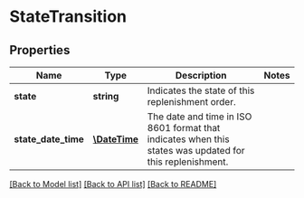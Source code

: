 # StateTransition

## Properties
Name | Type | Description | Notes
------------ | ------------- | ------------- | -------------
**state** | **string** | Indicates the state of this replenishment order. | 
**state_date_time** | [**\DateTime**](\DateTime.md) | The date and time in ISO 8601 format that indicates when this states was updated for this replenishment. | 

[[Back to Model list]](../README.md#documentation-for-models) [[Back to API list]](../README.md#documentation-for-api-endpoints) [[Back to README]](../README.md)


